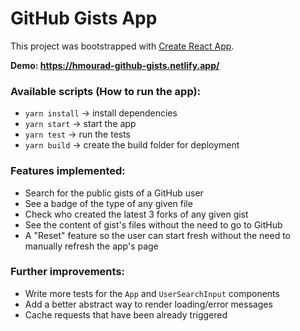 # GitHub Gists App

This project was bootstrapped with [Create React App](https://github.com/facebook/create-react-app).

**Demo: https://hmourad-github-gists.netlify.app/**

### Available scripts (How to run the app):

- `yarn install` -> install dependencies
- `yarn start` -> start the app
- `yarn test` -> run the tests
- `yarn build` -> create the build folder for deployment

### Features implemented:

- Search for the public gists of a GitHub user
- See a badge of the type of any given file
- Check who created the latest 3 forks of any given gist
- See the content of gist's files without the need to go to GitHub
- A "Reset" feature so the user can start fresh without the need to manually refresh the app's page

### Further improvements:

- Write more tests for the `App` and `UserSearchInput` components
- Add a better abstract way to render loading/error messages
- Cache requests that have been already triggered
